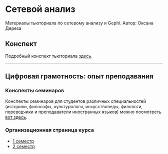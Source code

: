 # Сетевой анализ

Материалы тьюториала по сетевому анализу и Gephi.
Автор: Оксана Дереза

## Конспект

Подробный конспект тьюториала [здесь](https://github.com/ancatmara/DL-Voronovo-Networks/blob/master/network_analysis.md).

---
## Цифровая грамотность: опыт преподавания

### Конспекты семинаров

Конспекты семинаров для студентов различных специальностей (историки, философы, культурологи, искусствоведы, филологи, переводчики и преподаватели иностранных языков) можно посмотреть [вот здесь](https://www.gitbook.com/@ancatmara).

### Организационная страница курса

* [1 семестр](http://wiki.cs.hse.ru/%D0%A6%D0%B8%D1%84%D1%80%D0%BE%D0%B2%D0%B0%D1%8F_%D0%B3%D1%80%D0%B0%D0%BC%D0%BE%D1%82%D0%BD%D0%BE%D1%81%D1%82%D1%8C)
* [2 семестр](http://wiki.cs.hse.ru/%D0%A6%D0%B8%D1%84%D1%80%D0%BE%D0%B2%D0%B0%D1%8F_%D0%B3%D1%80%D0%B0%D0%BC%D0%BE%D1%82%D0%BD%D0%BE%D1%81%D1%82%D1%8C_2018_(2_%D1%81%D0%B5%D0%BC%D0%B5%D1%81%D1%82%D1%80))
